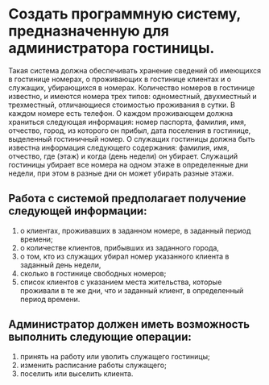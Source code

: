 # Создать программную систему, предназначенную для администратора гостиницы.

Такая система должна обеспечивать хранение сведений об имеющихся в гостинице
номерах, о проживающих в гостинице клиентах и о служащих, убирающихся в номерах.
Количество номеров в гостинице известно, и имеются номера трех типов: одноместный,
двухместный и трехместный, отличающиеся стоимостью проживания в сутки. В каждом
номере есть телефон.
О каждом проживающем должна храниться следующая информация: номер
паспорта, фамилия, имя, отчество, город, из которого он прибыл, дата поселения в
гостинице, выделенный гостиничный номер.
О служащих гостиницы должна быть известна информация следующего содержания:
фамилия, имя, отчество, где (этаж) и когда (день недели) он убирает. Служащий
гостиницы убирает все номера на одном этаже в определенные дни недели, при этом в
разные дни он может убирать разные этажи.

## Работа с системой предполагает получение следующей информации:

1. о клиентах, проживавших в заданном номере, в заданный период времени;
2. о количестве клиентов, прибывших из заданного города,
3. о том, кто из служащих убирал номер указанного клиента в заданный день недели,
4. сколько в гостинице свободных номеров;
5. список клиентов с указанием места жительства, которые проживали в те же дни,
   что и заданный клиент, в определенный период времени.

## Администратор должен иметь возможность выполнить следующие операции:

1. принять на работу или уволить служащего гостиницы;
2. изменить расписание работы служащего;
3. поселить или выселить клиента.
